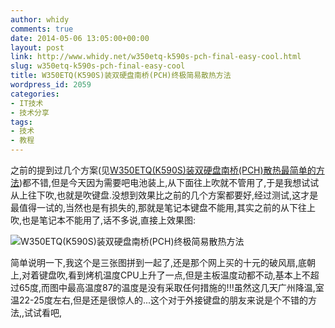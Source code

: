 ```yaml
---
author: whidy
comments: true
date: 2014-05-06 13:05:00+00:00
layout: post
link: http://www.whidy.net/w350etq-k590s-pch-final-easy-cool.html
slug: w350etq-k590s-pch-final-easy-cool
title: W350ETQ(K590S)装双硬盘南桥(PCH)终极简易散热方法
wordpress_id: 2059
categories:
- IT技术
- 技术分享
tags:
- 技术
- 教程
---
```


之前的提到过几个方案(见[W350ETQ(K590S)装双硬盘南桥(PCH)散热最简单的方法](http://www.whidy.net/w350etq-k590s-pch-easy-cool.html))都不错,但是今天因为需要吧电池装上,从下面往上吹就不管用了,于是我想试试从上往下吹,也就是吹键盘.没想到效果比之前的几个方案都要好,经过测试,这才是最值得一试的,当然也是有损失的,那就是笔记本键盘不能用,其实之前的从下往上吹,也是笔记本不能用了,话不多说,直接上效果图:

![W350ETQ(K590S)装双硬盘南桥(PCH)终极简易散热方法](http://www.whidy.net/wp-content/uploads/2014/05/final-cool-400x519.jpg)

简单说明一下,我这个是三张图拼到一起了,还是那个网上买的十元的破风扇,底朝上,对着键盘吹,看到烤机温度CPU上升了一点,但是主板温度动都不动,基本上不超过65度,而图中最高温度87的温度是没有采取任何措施的!!!虽然这几天广州降温,室温22-25度左右,但是还是很惊人的...这个对于外接键盘的朋友来说是个不错的方法,,试试看吧,
